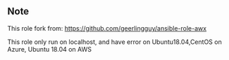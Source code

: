 ## Note

This role fork from: https://github.com/geerlingguy/ansible-role-awx   

This role only run on localhost, and have error on Ubuntu18.04,CentOS on Azure, Ubuntu 18.04 on AWS


